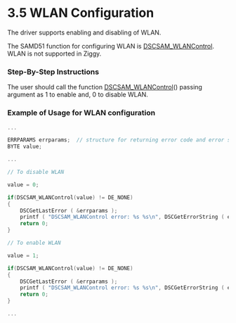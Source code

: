 # 3.5 WLAN Configuration

The driver supports enabling and disabling of WLAN.

The SAMD51 function for configuring WLAN is [DSCSAM\_WLANControl](../9.-samd51-apis/dscsam_wlancontrol.md). WLAN is not supported in Ziggy.

### Step-By-Step Instructions

The user should call the function [DSCSAM\_WLANControl](../9.-samd51-apis/dscsam_wlancontrol.md)() passing argument as 1 to enable and, 0 to disable WLAN.&#x20;

### Example of Usage for WLAN configuration

```c
...

ERRPARAMS errparams;  // structure for returning error code and error string
BYTE value;

...

// To disable WLAN

value = 0;

if(DSCSAM_WLANControl(value) != DE_NONE)
{
    DSCGetLastError ( &errparams );
    printf ( "DSCSAM_WLANControl error: %s %s\n", DSCGetErrorString ( errparams.ErrCode ), errparams.errstring );
    return 0;
}

// To enable WLAN

value = 1;

if(DSCSAM_WLANControl(value) != DE_NONE)
{
    DSCGetLastError ( &errparams );
    printf ( "DSCSAM_WLANControl error: %s %s\n", DSCGetErrorString ( errparams.ErrCode ), errparams.errstring );
    return 0;
}

...
```
